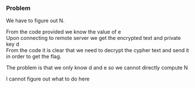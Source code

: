 ### Problem 

We have to figure out N.

From the code provided we know the value of e \
Upon connecting to remote server we get the encrypted text and private key d \
From the code it is clear that we need to decrypt the cypher text and send it in order to get the flag.

The problem is that we only know d and e so we cannot directly compute N

I cannot figure out what to do here

